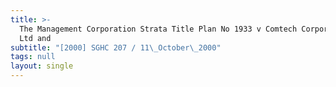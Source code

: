 ```yaml
---
title: >-
  The Management Corporation Strata Title Plan No 1933 v Comtech Corporation Pte
  Ltd and
subtitle: "[2000] SGHC 207 / 11\_October\_2000"
tags: null
layout: single
---
```


